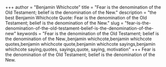 +++
author = "Benjamin Whichcote"
title = "Fear is the denomination of the Old Testament; belief is the denomination of the New."
description = "the best Benjamin Whichcote Quote: Fear is the denomination of the Old Testament; belief is the denomination of the New."
slug = "fear-is-the-denomination-of-the-old-testament-belief-is-the-denomination-of-the-new"
keywords = "Fear is the denomination of the Old Testament; belief is the denomination of the New.,benjamin whichcote,benjamin whichcote quotes,benjamin whichcote quote,benjamin whichcote sayings,benjamin whichcote saying,quotes, sayings,quote, saying, motivation"
+++
Fear is the denomination of the Old Testament; belief is the denomination of the New.
